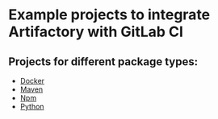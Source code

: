 # Example projects to integrate Artifactory with GitLab CI

## Projects for different package types:

* [Docker](gitlabci-docker-artifactory)
* [Maven](gitlabci-mvn-artifactory)
* [Npm](gitlabci-npm-artifactory)
* [Python](gitlabci-python-artifactory)
